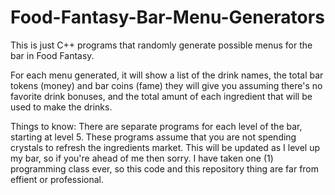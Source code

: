 # Food-Fantasy-Bar-Menu-Generators

This is just C++ programs that randomly generate possible menus for the bar in Food Fantasy.

For each menu generated, it will show a list of the drink names, the total bar tokens (money) and bar coins (fame) they will give you assuming there's no favorite drink bonuses, and the total amunt of each ingredient that will be used to make the drinks.

Things to know:
There are separate programs for each level of the bar, starting at level 5.
These programs assume that you are not spending crystals to refresh the ingredients market.
This will be updated as I level up my bar, so if you're ahead of me then sorry.
I have taken one (1) programming class ever, so this code and this repository thing are far from effient or professional.
